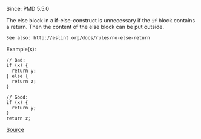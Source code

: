 Since: PMD 5.5.0

The else block in a if-else-construct is unnecessary if the `if` block contains a return.
    Then the content of the else block can be put outside.
    
    See also: http://eslint.org/docs/rules/no-else-return

Example(s):
```
// Bad:
if (x) {
  return y;
} else {
  return z;
}

// Good:
if (x) {
  return y;
}
return z;
```

[Source](https://pmd.github.io/pmd-5.5.4/pmd-javascript/rules/ecmascript/unnecessary.html#NoElseReturn)
